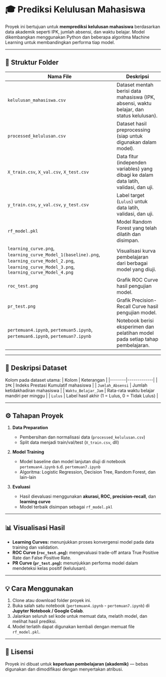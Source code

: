 # 🎓 Prediksi Kelulusan Mahasiswa

Proyek ini bertujuan untuk **memprediksi kelulusan mahasiswa** berdasarkan data akademik seperti IPK, jumlah absensi, dan waktu belajar. Model dikembangkan menggunakan Python dan beberapa algoritma Machine Learning untuk membandingkan performa tiap model.

---

## 📂 Struktur Folder

| Nama File | Deskripsi |
|------------|------------|
| `kelulusan_mahasiswa.csv` | Dataset mentah berisi data mahasiswa (IPK, absensi, waktu belajar, dan status kelulusan). |
| `processed_kelulusan.csv` | Dataset hasil preprocessing (siap untuk digunakan dalam model). |
| `X_train.csv`, `X_val.csv`, `X_test.csv` | Data fitur (independen variables) yang dibagi ke dalam data latih, validasi, dan uji. |
| `y_train.csv`, `y_val.csv`, `y_test.csv` | Label target (`Lulus`) untuk data latih, validasi, dan uji. |
| `rf_model.pkl` | Model Random Forest yang telah dilatih dan disimpan. |
| `learning_curve.png`, `learning_curve_Model_1(baseline).png`, `learning_curve_Model_2.png`, `learning_curve_Model_3.png`, `learning_curve_Model_4.png` | Visualisasi kurva pembelajaran dari berbagai model yang diuji. |
| `roc_test.png` | Grafik ROC Curve hasil pengujian model. |
| `pr_test.png` | Grafik Precision-Recall Curve hasil pengujian model. |
| `pertemuan4.ipynb`, `pertemuan5.ipynb`, `pertemuan6.ipynb`, `pertemuan7.ipynb` | Notebook berisi eksperimen dan pelatihan model pada setiap tahap pembelajaran. |

---

## 🧠 Deskripsi Dataset

Kolom pada dataset utama:
| Kolom | Keterangan |
|--------|-------------|
| `IPK` | Indeks Prestasi Kumulatif mahasiswa |
| `Jumlah_Absensi` | Jumlah ketidakhadiran mahasiswa |
| `Waktu_Belajar_Jam` | Rata-rata waktu belajar mandiri per minggu |
| `Lulus` | Label hasil akhir (1 = Lulus, 0 = Tidak Lulus) |

---

## ⚙️ Tahapan Proyek

1. **Data Preparation**
   - Pembersihan dan normalisasi data (`processed_kelulusan.csv`)
   - Split data menjadi train/val/test (`X_train.csv`, dll)

2. **Model Training**
   - Model baseline dan model lanjutan diuji di notebook `pertemuan4.ipynb` s.d. `pertemuan7.ipynb`
   - Algoritma: Logistic Regression, Decision Tree, Random Forest, dan lain-lain

3. **Evaluasi**
   - Hasil dievaluasi menggunakan **akurasi, ROC, precision-recall**, dan **learning curve**
   - Model terbaik disimpan sebagai `rf_model.pkl`

---

## 📊 Visualisasi Hasil
- **Learning Curves:** menunjukkan proses konvergensi model pada data training dan validation.
- **ROC Curve (`roc_test.png`):** mengevaluasi trade-off antara True Positive Rate dan False Positive Rate.
- **PR Curve (`pr_test.png`):** menunjukkan performa model dalam mendeteksi kelas positif (kelulusan).

---

## 💡 Cara Menggunakan
1. Clone atau download folder proyek ini.
2. Buka salah satu notebook (`pertemuan4.ipynb` - `pertemuan7.ipynb`) di **Jupyter Notebook / Google Colab**.
3. Jalankan seluruh sel kode untuk memuat data, melatih model, dan melihat hasil prediksi.
4. Model terlatih dapat digunakan kembali dengan memuat file `rf_model.pkl`.

---

## 🧾 Lisensi
Proyek ini dibuat untuk **keperluan pembelajaran (akademik)** — bebas digunakan dan dimodifikasi dengan menyertakan atribusi.
